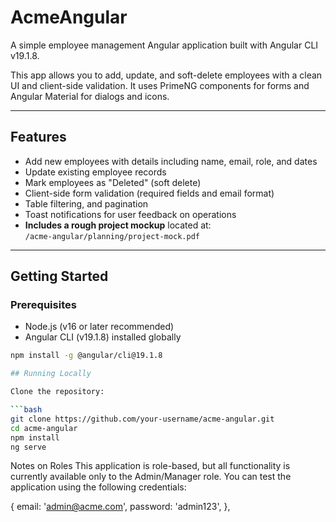# AcmeAngular

A simple employee management Angular application built with Angular CLI v19.1.8.

This app allows you to add, update, and soft-delete employees with a clean UI and client-side validation. It uses PrimeNG components for forms and Angular Material for dialogs and icons.

---

## Features

- Add new employees with details including name, email, role, and dates
- Update existing employee records
- Mark employees as "Deleted" (soft delete)
- Client-side form validation (required fields and email format)
- Table filtering, and pagination
- Toast notifications for user feedback on operations
- **Includes a rough project mockup** located at:  
  `/acme-angular/planning/project-mock.pdf`


---

## Getting Started



### Prerequisites

- Node.js (v16 or later recommended)
- Angular CLI (v19.1.8) installed globally

````bash
npm install -g @angular/cli@19.1.8

## Running Locally

Clone the repository:

```bash
git clone https://github.com/your-username/acme-angular.git
cd acme-angular
npm install
ng serve

````
Notes on Roles
This application is role-based, but all functionality is currently available only to the Admin/Manager role. You can test the application using the following credentials:

  {
    email: 'admin@acme.com',
    password: 'admin123',
  },

